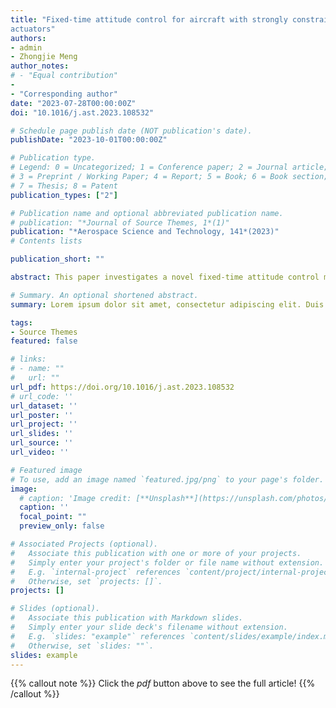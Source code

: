 ```yaml
---
title: "Fixed-time attitude control for aircraft with strongly constrained
actuators"
authors:
- admin
- Zhongjie Meng
author_notes:
# - "Equal contribution"
- 
- "Corresponding author"
date: "2023-07-28T00:00:00Z"
doi: "10.1016/j.ast.2023.108532"

# Schedule page publish date (NOT publication's date).
publishDate: "2023-10-01T00:00:00Z"

# Publication type.
# Legend: 0 = Uncategorized; 1 = Conference paper; 2 = Journal article;
# 3 = Preprint / Working Paper; 4 = Report; 5 = Book; 6 = Book section;
# 7 = Thesis; 8 = Patent
publication_types: ["2"]

# Publication name and optional abbreviated publication name.
# publication: "*Journal of Source Themes, 1*(1)"
publication: "*Aerospace Science and Technology, 141*(2023)"
# Contents lists

publication_short: ""

abstract: This paper investigates a novel fixed-time attitude control method for trans-medium aircraft to ensure proper contact between the fuselage and the new medium before transmitting from different environmental mediums. How to achieve rapid corrective attitude adjustment from improper contact by utilizing the Reaction Control System with multiple discrete thrust gears that possess discrete thrusts with limited output has become a great challenge. To solve this problem, a novel fixed-time attitude controller is proposed. Firstly, a non-singular segmented terminal sliding mode surface is constructed to achieve a fixed convergence time and avoid the singularity problem. Subsequently, a command regulator is designed to cope with the derivation introduced by the strongly constrained actuators, which consists of the approximate thrust model and an auxiliary system based on a double power function. Furthermore, the stability analysis indicates the fixed time convergence stability of the closed-loop system and provides a clear calculation of the settling time. Finally, numerical comparison results and Monte Carlo simulations verify that the attitude can converge in a predetermined time from different initial states.

# Summary. An optional shortened abstract.
summary: Lorem ipsum dolor sit amet, consectetur adipiscing elit. Duis posuere tellus ac convallis placerat. Proin tincidunt magna sed ex sollicitudin condimentum.

tags:
- Source Themes
featured: false

# links:
# - name: ""
#   url: ""
url_pdf: https://doi.org/10.1016/j.ast.2023.108532
# url_code: ''
url_dataset: ''
url_poster: ''
url_project: ''
url_slides: ''
url_source: ''
url_video: ''

# Featured image
# To use, add an image named `featured.jpg/png` to your page's folder. 
image:
  # caption: 'Image credit: [**Unsplash**](https://unsplash.com/photos/jdD8gXaTZsc)'
  caption: ''
  focal_point: ""
  preview_only: false

# Associated Projects (optional).
#   Associate this publication with one or more of your projects.
#   Simply enter your project's folder or file name without extension.
#   E.g. `internal-project` references `content/project/internal-project/index.md`.
#   Otherwise, set `projects: []`.
projects: []

# Slides (optional).
#   Associate this publication with Markdown slides.
#   Simply enter your slide deck's filename without extension.
#   E.g. `slides: "example"` references `content/slides/example/index.md`.
#   Otherwise, set `slides: ""`.
slides: example
---
```


{{% callout note %}}
Click the *pdf* button above to see the full article!
{{% /callout %}}

<!-- {{% callout note %}}
Click the *cite* button above to demo the feature to enable visitors to import publication metadata into their reference management software.
{{% /callout %}} -->

<!-- {{% callout note %}}
Create your slides in Markdown - click the *Slides* button to check out the example.
{{% /callout %}} -->

<!-- Supplementary notes can be added here, including [code, math, and images](https://wowchemy.com/docs/writing-markdown-latex/). -->

